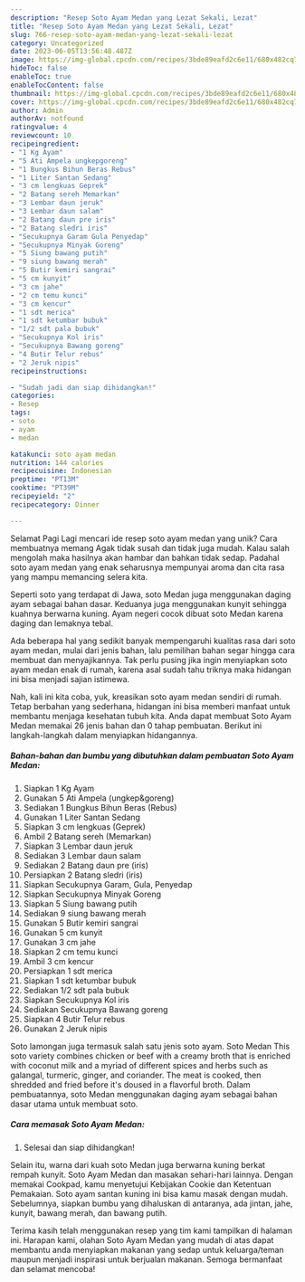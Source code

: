 ```yaml
---
description: "Resep Soto Ayam Medan yang Lezat Sekali, Lezat"
title: "Resep Soto Ayam Medan yang Lezat Sekali, Lezat"
slug: 766-resep-soto-ayam-medan-yang-lezat-sekali-lezat
category: Uncategorized
date: 2023-06-05T13:56:48.487Z
image: https://img-global.cpcdn.com/recipes/3bde89eafd2c6e11/680x482cq70/soto-ayam-medan-foto-resep-utama.jpg
hideToc: false
enableToc: true
enableTocContent: false
thumbnail: https://img-global.cpcdn.com/recipes/3bde89eafd2c6e11/680x482cq70/soto-ayam-medan-foto-resep-utama.jpg
cover: https://img-global.cpcdn.com/recipes/3bde89eafd2c6e11/680x482cq70/soto-ayam-medan-foto-resep-utama.jpg
author: Admin
authorAv: notfound
ratingvalue: 4
reviewcount: 10
recipeingredient:
- "1 Kg Ayam"
- "5 Ati Ampela ungkepgoreng"
- "1 Bungkus Bihun Beras Rebus"
- "1 Liter Santan Sedang"
- "3 cm lengkuas Geprek"
- "2 Batang sereh Memarkan"
- "3 Lembar daun jeruk"
- "3 Lembar daun salam"
- "2 Batang daun pre iris"
- "2 Batang sledri iris"
- "Secukupnya Garam Gula Penyedap"
- "Secukupnya Minyak Goreng"
- "5 Siung bawang putih"
- "9 siung bawang merah"
- "5 Butir kemiri sangrai"
- "5 cm kunyit"
- "3 cm jahe"
- "2 cm temu kunci"
- "3 cm kencur"
- "1 sdt merica"
- "1 sdt ketumbar bubuk"
- "1/2 sdt pala bubuk"
- "Secukupnya Kol iris"
- "Secukupnya Bawang goreng"
- "4 Butir Telur rebus"
- "2 Jeruk nipis"
recipeinstructions:

- "Sudah jadi dan siap dihidangkan!"
categories:
- Resep
tags:
- soto
- ayam
- medan

katakunci: soto ayam medan 
nutrition: 144 calories
recipecuisine: Indonesian
preptime: "PT13M"
cooktime: "PT39M"
recipeyield: "2"
recipecategory: Dinner

---
```



Selamat Pagi Lagi mencari ide resep soto ayam medan yang unik? Cara membuatnya memang Agak tidak susah dan tidak juga mudah. Kalau salah mengolah maka hasilnya akan hambar dan bahkan tidak sedap. Padahal soto ayam medan yang enak seharusnya mempunyai aroma dan cita rasa yang mampu memancing selera kita.


Seperti soto yang terdapat di Jawa, soto Medan juga menggunakan daging ayam sebagai bahan dasar. Keduanya juga menggunakan kunyit sehingga kuahnya berwarna kuning. Ayam negeri cocok dibuat soto Medan karena daging dan lemaknya tebal.

Ada beberapa hal yang sedikit banyak mempengaruhi kualitas rasa dari soto ayam medan, mulai dari jenis bahan, lalu pemilihan bahan segar hingga cara membuat dan menyajikannya. Tak perlu pusing jika ingin menyiapkan soto ayam medan enak di rumah, karena asal sudah tahu triknya maka hidangan ini bisa menjadi sajian istimewa.


Nah, kali ini kita coba, yuk, kreasikan soto ayam medan sendiri di rumah. Tetap berbahan yang sederhana, hidangan ini bisa memberi manfaat untuk membantu menjaga kesehatan tubuh kita. Anda dapat membuat Soto Ayam Medan memakai 26 jenis bahan dan 0 tahap pembuatan. Berikut ini langkah-langkah dalam menyiapkan hidangannya.

<!--inarticleads1-->

##### Bahan-bahan dan bumbu yang dibutuhkan dalam pembuatan Soto Ayam Medan:

1. Siapkan 1 Kg Ayam
1. Gunakan 5 Ati Ampela (ungkep&amp;goreng)
1. Sediakan 1 Bungkus Bihun Beras (Rebus)
1. Gunakan 1 Liter Santan Sedang
1. Siapkan 3 cm lengkuas (Geprek)
1. Ambil 2 Batang sereh (Memarkan)
1. Siapkan 3 Lembar daun jeruk
1. Sediakan 3 Lembar daun salam
1. Sediakan 2 Batang daun pre (iris)
1. Persiapkan 2 Batang sledri (iris)
1. Siapkan Secukupnya Garam, Gula, Penyedap
1. Siapkan Secukupnya Minyak Goreng
1. Siapkan 5 Siung bawang putih
1. Sediakan 9 siung bawang merah
1. Gunakan 5 Butir kemiri sangrai
1. Gunakan 5 cm kunyit
1. Gunakan 3 cm jahe
1. Siapkan 2 cm temu kunci
1. Ambil 3 cm kencur
1. Persiapkan 1 sdt merica
1. Siapkan 1 sdt ketumbar bubuk
1. Sediakan 1/2 sdt pala bubuk
1. Siapkan Secukupnya Kol iris
1. Sediakan Secukupnya Bawang goreng
1. Siapkan 4 Butir Telur rebus
1. Gunakan 2 Jeruk nipis


Soto lamongan juga termasuk salah satu jenis soto ayam. Soto Medan This soto variety combines chicken or beef with a creamy broth that is enriched with coconut milk and a myriad of different spices and herbs such as galangal, turmeric, ginger, and coriander. The meat is cooked, then shredded and fried before it&#39;s doused in a flavorful broth. Dalam pembuatannya, soto Medan menggunakan daging ayam sebagai bahan dasar utama untuk membuat soto. 

<!--inarticleads2-->

##### Cara memasak Soto Ayam Medan:


1. Selesai dan siap dihidangkan!

Selain itu, warna dari kuah soto Medan juga berwarna kuning berkat rempah kunyit. Soto Ayam Medan dan masakan sehari-hari lainnya. Dengan memakai Cookpad, kamu menyetujui Kebijakan Cookie dan Ketentuan Pemakaian. Soto ayam santan kuning ini bisa kamu masak dengan mudah. Sebelumnya, siapkan bumbu yang dihaluskan di antaranya, ada jintan, jahe, kunyit, bawang merah, dan bawang putih. 

Terima kasih telah menggunakan resep yang tim kami tampilkan di halaman ini. Harapan kami, olahan Soto Ayam Medan yang mudah di atas dapat membantu anda menyiapkan makanan yang sedap untuk keluarga/teman maupun menjadi inspirasi untuk berjualan makanan. Semoga bermanfaat dan selamat mencoba!
